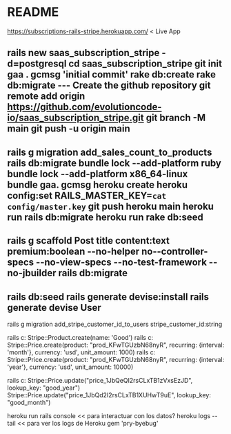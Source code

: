 # README

https://subscriptions-rails-stripe.herokuapp.com/   < Live App

rails new saas_subscription_stripe -d=postgresql
cd saas_subscription_stripe
git init
gaa .
gcmsg 'initial commit'
rake db:create
rake db:migrate
--- Create the github repository
git remote add origin https://github.com/evolutioncode-io/saas_subscription_stripe.git
git branch -M main
git push -u origin main
---
rails g migration add_sales_count_to_products
rails db:migrate
bundle lock --add-platform ruby  
bundle lock --add-platform x86_64-linux  
bundle
gaa. gcmsg
heroku create
heroku config:set RAILS_MASTER_KEY=`cat config/master.key`
git push heroku main
heroku run rails db:migrate
heroku run rake db:seed
---
rails g scaffold Post title content:text premium:boolean --no-helper no--controller-specs --no-view-specs --no-test-framework --no-jbuilder
rails db:migrate
---
rails db:seed
rails generate devise:install
rails generate devise User
---
rails g migration add_stripe_customer_id_to_users stripe_customer_id:string

rails c:   Stripe::Product.create(name: 'Good')
rails c:   Stripe::Price.create(product: "prod_KFwTGUzbN68nyR", recurring: {interval: 'month'}, currency: 'usd', unit_amount: 1000)
rails c:   Stripe::Price.create(product: "prod_KFwTGUzbN68nyR", recurring: {interval: 'year'}, currency: 'usd', unit_amount: 10000)

rails c:   Stripe::Price.update("price_1JbQeQI2rsCLxTB1zVxsEzJD", lookup_key: "good_year")
           Stripe::Price.update("price_1JbQd2I2rsCLxTB1XUHwT9uE", lookup_key: "good_month")


heroku run rails console   << para interactuar con los datos?
heroku logs --tail         << para ver los logs de Heroku
gem 'pry-byebug'
